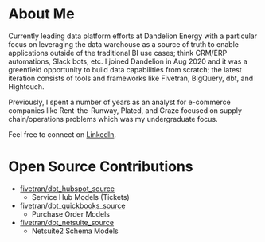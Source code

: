 # About Me

Currently leading data platform efforts at Dandelion Energy with a particular focus on leveraging the data warehouse as a source of truth to enable applications outside of the traditional BI use cases; think CRM/ERP automations, Slack bots, etc. I joined Dandelion in Aug 2020 and it was a greenfield opportunity to build data capabilities from scratch; the latest iteration consists of tools and frameworks like Fivetran, BigQuery, dbt, and Hightouch. 

Previously, I spent a number of years as an analyst for e-commerce companies like Rent-the-Runway, Plated, and Graze focused on supply chain/operations problems which was my undergraduate focus.

Feel free to connect on [LinkedIn](https://www.linkedin.com/in/jamesayoub).

# Open Source Contributions

* [fivetran/dbt_hubspot_source](https://github.com/fivetran/dbt_hubspot_source)
  * Service Hub Models (Tickets)
* [fivetran/dbt_quickbooks_source](https://github.com/fivetran/dbt_quickbooks_source)
  *  Purchase Order Models
* [fivetran/dbt_netsuite_source](https://github.com/fivetran/dbt_netsuite_source)
  *  Netsuite2 Schema Models
